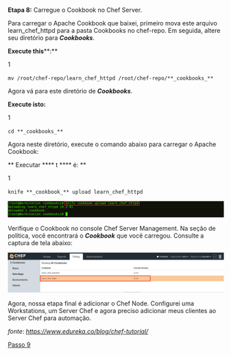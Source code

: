 **Etapa 8:** Carregue o Cookbook no Chef Server.

Para carregar o Apache Cookbook que baixei, primeiro mova este arquivo learn\_chef\_httpd para a pasta Cookbooks no chef-repo. Em seguida, altere seu diretório para **_Cookbooks_**.

**Execute t****h****is****:**

1

`mv /root/chef-repo/learn_chef_httpd /root/chef-repo/**_cookbooks_** `

Agora vá para este diretório de **_Cookbooks_**.

**Execute isto:**

1

`cd **_cookbooks_** `

Agora neste diretório, execute o comando abaixo para carregar o Apache Cookbook:

** Executar **** t **** é: **

1

`knife **_cookbook_** upload learn_chef_httpd`

![Upload Apache Cookbook - Chef Tutorial](images/chef-08-01.png)

Verifique o Cookbook no console Chef Server Management. Na seção de política, você encontrará o **_Cookbook_** que você carregou. Consulte a captura de tela abaixo:

![Guia de política do Server Chef - Tutorial do Chef](images/chef-08-02.png)

Agora, nossa etapa final é adicionar o Chef Node. Configurei uma Workstations, um Server Chef e agora preciso adicionar meus clientes ao Server Chef para automação.

_fonte_: _https://www.edureka.co/blog/chef-tutorial/_

[Passo 9](09-steps.md)